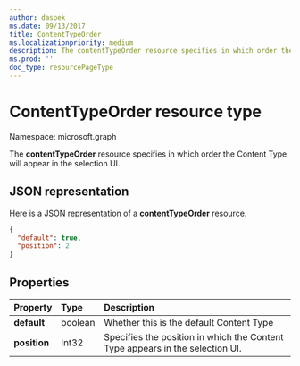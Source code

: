 ```yaml
---
author: daspek
ms.date: 09/13/2017
title: ContentTypeOrder
ms.localizationpriority: medium
description: The contentTypeOrder resource specifies in which order the Content Type will appear in the selection UI.
ms.prod: ''
doc_type: resourcePageType
---
```


# ContentTypeOrder resource type

Namespace: microsoft.graph

The **contentTypeOrder** resource specifies in which order the Content Type will appear in the selection UI.

## JSON representation

Here is a JSON representation of a **contentTypeOrder** resource.

<!-- { "blockType": "resource", "@type": "microsoft.graph.contentTypeOrder", "@type.aka": "oneDrive.contentTypeOrderFacet" } -->

```json
{
  "default": true,
  "position": 2
}
```

## Properties

| Property     | Type    | Description                                                                   |
| :----------- | :------ | :---------------------------------------------------------------------------- |
| **default**  | boolean | Whether this is the default Content Type                                      |
| **position** | Int32   | Specifies the position in which the Content Type appears in the selection UI. |

<!-- {
  "type": "#page.annotation",
  "description": "",
  "keywords": "",
  "section": "documentation",
  "tocPath": "Resources/ContentTypeOrder"
} -->
